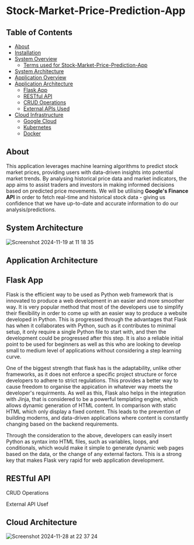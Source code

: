 # Stock-Market-Price-Prediction-App

## Table of Contents

- [About](#about)
- [Installation](#installation)
- [System Overview](#system-overview)
  - [Terms used for Stock-Market-Price-Prediction-App](#terms-used-for-Stock-Market-Price-Prediction-App)
- [System Architecture](#system-architecture)
- [Application Overview](#application-overview)
- [Application Architecture](#application-architecture)
  - [Flask App](#flask-app)
  - [RESTful API](#restful-api)
  - [CRUD Operations](#crud-operations)
  - [External APIs Used](#external-apis-used)
- [Cloud Infrastructure](#cloud-infrastructure)
  - [Google Cloud](#google-cloud)
  - [Kubernetes](#kubernetes)
  - [Docker](#docker)

## About

This application leverages machine learning algorithms to predict stock market prices, providing users with data-driven insights into potential market trends. By analysing historical price data and market indicators, the app aims to assist traders and investors in making informed decisions based on predicted price movements. We will be utilising **Google's Finance API** in order to fetch real-time and historical stock data - giving us confidence that we have up-to-date and accurate information to do our analysis/predictions.

## System Architecture

![Screenshot 2024-11-19 at 11 18 35](https://github.com/user-attachments/assets/f8960847-e587-4efc-91b0-4c27fac68059)


## Application Architecture

## Flask App
Flask is the efficient way to be used as Python web framework that is innovated to produce a web development in an easier and more smoother way. It is very popular method that most of the developers use to simplify their flexibility in order to come up with an easier way to produce a website developed in Python. This is progressed through the advantages that Flask has when it collaborates with Python, such as it contributes to minimal setup, it only require a single Python file to start with, and then the development could be progressed after this step. It is also a reliable initial point to be used for beginners as well as this who are looking to develop small to medium level of applications without considering a step learning curve. 

One of the biggest strength that flask has is the adaptability, unlike other frameworks, as it does not enforce a specific project structure or force developers to adhere to strict regulations. This provides a better way to cause freedom to organise the appication in whatever way meets the developer's requirments. As well as this, Flask also helps in the integration with Jinja, that is considered to be a powerful templating engine, which allows dynamic generation of HTML content. In comparison with static HTML which only display a fixed content. This leads to the prevention of building moderns, and data-driven applications where content is constantly changing based on the backend requirements. 

Through the consideration to the above, developers can easily insert Python as syntax into HTML files, such as variables, loops, and conditionals, which would make it simple to generate dynamic web pages based on the data, or the change of any external factors. This is a strong key that makes Flask very rapid for web application development. 
## RESTful API


CRUD Operations 


External API Usef
## Cloud Architecture

![Screenshot 2024-11-28 at 22 37 24](https://github.com/user-attachments/assets/6cd9e58a-c665-4186-99d9-99de415926df)
